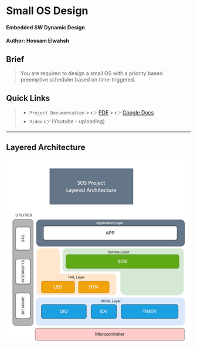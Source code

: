 # Small OS Design
#### Embedded SW Dynamic Design
#### Author: Hossam Elwahsh

## Brief
> You are required to design a small OS with a priority based preemptive scheduler based
on time-triggered.

## Quick Links
> - `Project Documentation`
    >     👉 [PDF]()
    >     👉 [Google Docs](https://docs.google.com/document/d/1bOCz5Sd4_1kropvjwwozYFeMRyH5x1e0L_45VlRoyQo/edit?usp=sharing)
> - `Video` 👉 (Youtube - uploading)

---------

## Layered Architecture
![Arch](Assets/SOS_Layered_Architecture.jpg)
